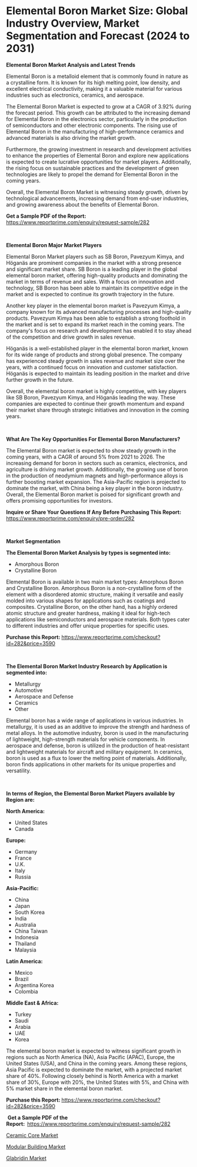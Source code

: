 <p><h1>Elemental Boron Market Size: Global Industry Overview, Market Segmentation and Forecast (2024 to 2031)</h1></p><p><strong>Elemental Boron Market Analysis and Latest Trends</strong></p>
<p><p>Elemental Boron is a metalloid element that is commonly found in nature as a crystalline form. It is known for its high melting point, low density, and excellent electrical conductivity, making it a valuable material for various industries such as electronics, ceramics, and aerospace.</p><p>The Elemental Boron Market is expected to grow at a CAGR of 3.92% during the forecast period. This growth can be attributed to the increasing demand for Elemental Boron in the electronics sector, particularly in the production of semiconductors and other electronic components. The rising use of Elemental Boron in the manufacturing of high-performance ceramics and advanced materials is also driving the market growth.</p><p>Furthermore, the growing investment in research and development activities to enhance the properties of Elemental Boron and explore new applications is expected to create lucrative opportunities for market players. Additionally, the rising focus on sustainable practices and the development of green technologies are likely to propel the demand for Elemental Boron in the coming years.</p><p>Overall, the Elemental Boron Market is witnessing steady growth, driven by technological advancements, increasing demand from end-user industries, and growing awareness about the benefits of Elemental Boron.</p></p>
<p><strong>Get a Sample PDF of the Report:&nbsp;</strong> <a href="https://www.reportprime.com/enquiry/request-sample/282">https://www.reportprime.com/enquiry/request-sample/282</a></p>
<p>&nbsp;</p>
<p><strong>Elemental Boron Major Market Players</strong></p>
<p><p>Elemental Boron Market players such as SB Boron, Pavezyum Kimya, and Höganäs are prominent companies in the market with a strong presence and significant market share. SB Boron is a leading player in the global elemental boron market, offering high-quality products and dominating the market in terms of revenue and sales. With a focus on innovation and technology, SB Boron has been able to maintain its competitive edge in the market and is expected to continue its growth trajectory in the future.</p><p>Another key player in the elemental boron market is Pavezyum Kimya, a company known for its advanced manufacturing processes and high-quality products. Pavezyum Kimya has been able to establish a strong foothold in the market and is set to expand its market reach in the coming years. The company's focus on research and development has enabled it to stay ahead of the competition and drive growth in sales revenue.</p><p>Höganäs is a well-established player in the elemental boron market, known for its wide range of products and strong global presence. The company has experienced steady growth in sales revenue and market size over the years, with a continued focus on innovation and customer satisfaction. Höganäs is expected to maintain its leading position in the market and drive further growth in the future.</p><p>Overall, the elemental boron market is highly competitive, with key players like SB Boron, Pavezyum Kimya, and Höganäs leading the way. These companies are expected to continue their growth momentum and expand their market share through strategic initiatives and innovation in the coming years.</p></p>
<p>&nbsp;</p>
<p><strong>What Are The Key Opportunities For Elemental Boron Manufacturers?</strong></p>
<p><p>The Elemental Boron market is expected to show steady growth in the coming years, with a CAGR of around 5% from 2021 to 2026. The increasing demand for boron in sectors such as ceramics, electronics, and agriculture is driving market growth. Additionally, the growing use of boron in the production of neodymium magnets and high-performance alloys is further boosting market expansion. The Asia-Pacific region is projected to dominate the market, with China being a key player in the boron industry. Overall, the Elemental Boron market is poised for significant growth and offers promising opportunities for investors.</p></p>
<p><strong>Inquire or Share Your Questions If Any Before Purchasing This Report:</strong> <a href="https://www.reportprime.com/enquiry/pre-order/282">https://www.reportprime.com/enquiry/pre-order/282</a></p>
<p>&nbsp;</p>
<p><strong>Market Segmentation</strong></p>
<p><strong>The Elemental Boron Market Analysis by types is segmented into:</strong></p>
<p><ul><li>Amorphous Boron</li><li>Crystalline Boron</li></ul></p>
<p><p>Elemental Boron is available in two main market types: Amorphous Boron and Crystalline Boron. Amorphous Boron is a non-crystalline form of the element with a disordered atomic structure, making it versatile and easily molded into various shapes for applications such as coatings and composites. Crystalline Boron, on the other hand, has a highly ordered atomic structure and greater hardness, making it ideal for high-tech applications like semiconductors and aerospace materials. Both types cater to different industries and offer unique properties for specific uses.</p></p>
<p><strong>Purchase this Report:&nbsp;</strong><a href="https://www.reportprime.com/checkout?id=282&price=3590">https://www.reportprime.com/checkout?id=282&price=3590</a></p>
<p>&nbsp;</p>
<p><strong>The Elemental Boron Market Industry Research by Application is segmented into:</strong></p>
<p><ul><li>Metallurgy</li><li>Automotive</li><li>Aerospace and Defense</li><li>Ceramics</li><li>Other</li></ul></p>
<p><p>Elemental boron has a wide range of applications in various industries. In metallurgy, it is used as an additive to improve the strength and hardness of metal alloys. In the automotive industry, boron is used in the manufacturing of lightweight, high-strength materials for vehicle components. In aerospace and defense, boron is utilized in the production of heat-resistant and lightweight materials for aircraft and military equipment. In ceramics, boron is used as a flux to lower the melting point of materials. Additionally, boron finds applications in other markets for its unique properties and versatility.</p></p>
<p>&nbsp;</p>
<p><strong>In terms of Region, the Elemental Boron Market Players available by Region are:</strong></p>
<p>
    <p> <strong> North America: </strong>
        <ul>
            <li>United States</li>
            <li>Canada</li>
        </ul>
        </p> 
    <p> <strong> Europe: </strong>
        <ul>
            <li>Germany</li>
            <li>France</li>
            <li>U.K.</li>
            <li>Italy</li>
            <li>Russia</li>
        </ul>
        </p> 
    <p> <strong> Asia-Pacific: </strong>
        <ul>
            <li>China</li>
            <li>Japan</li>
            <li>South Korea</li>
            <li>India</li>
            <li>Australia</li>
            <li>China Taiwan</li>
            <li>Indonesia</li>
            <li>Thailand</li>
            <li>Malaysia</li>
        </ul>
        </p> 
    <p> <strong> Latin America: </strong>
        <ul>
            <li>Mexico</li>
            <li>Brazil</li>
            <li>Argentina Korea</li>
            <li>Colombia</li>
        </ul>
        </p> 
    <p> <strong> Middle East & Africa: </strong>
        <ul>
            <li>Turkey</li>
            <li>Saudi</li>
            <li>Arabia</li>
            <li>UAE</li>
            <li>Korea</li>
        </ul>
    </p>
    </p>
<p><p>The elemental boron market is expected to witness significant growth in regions such as North America (NA), Asia Pacific (APAC), Europe, the United States (USA), and China in the coming years. Among these regions, Asia Pacific is expected to dominate the market, with a projected market share of 40%. Following closely behind is North America with a market share of 30%, Europe with 20%, the United States with 5%, and China with 5% market share in the elemental boron market.</p></p>
<p><strong>Purchase this Report: </strong><a href="https://www.reportprime.com/checkout?id=282&price=3590">https://www.reportprime.com/checkout?id=282&price=3590</a></p>
<p>&nbsp;<strong>Get a Sample PDF of the Report:&nbsp;&nbsp;</strong><a href="https://www.reportprime.com/enquiry/request-sample/282">https://www.reportprime.com/enquiry/request-sample/282</a></p>
<p><strong></strong></p>
<p><p><a href="https://github.com/jaidynmorantestelletmjzya/Market-Research-Report-List-1/blob/main/ceramic-core-market.md">Ceramic Core Market</a></p><p><a href="https://github.com/ruddyyedelwadw/Market-Research-Report-List-1/blob/main/modular-building-market.md">Modular Building Market</a></p><p><a href="https://github.com/juniordelafrance/Market-Research-Report-List-2/blob/main/glabridin-market.md">Glabridin Market</a></p></p>